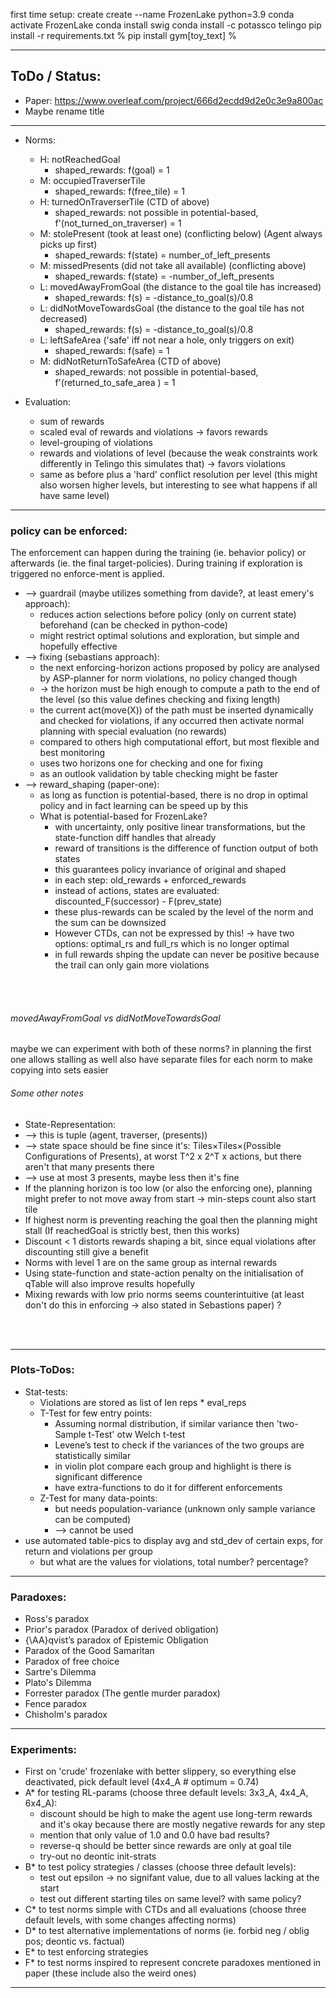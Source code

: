 first time setup:
create create --name FrozenLake python=3.9
conda activate FrozenLake
conda install swig
conda install -c potassco telingo
pip install -r requirements.txt
% pip install gym[toy_text] %

---------------

## ToDo / Status:
- Paper: https://www.overleaf.com/project/666d2ecdd9d2e0c3e9a800ac
- Maybe rename title

---------------

- Norms:
  - H: notReachedGoal
    - shaped_rewards: f(goal) = 1 
  - M: occupiedTraverserTile
    - shaped_rewards: f(free_tile) = 1
  - H: turnedOnTraverserTile (CTD of above)
    - shaped_rewards: not possible in potential-based, f'(not_turned_on_traverser) = 1
  - M: stolePresent (took at least one) (conflicting below) (Agent always picks up first)
    - shaped_rewards: f(state) = number_of_left_presents
  - M: missedPresents (did not take all available) (conflicting above)
    - shaped_rewards: f(state) = -number_of_left_presents
  - L: movedAwayFromGoal (the distance to the goal tile has increased)
    - shaped_rewards: f(s) = -distance_to_goal(s)/0.8
  - L: didNotMoveTowardsGoal (the distance to the goal tile has not decreased)
    - shaped_rewards: f(s) = -distance_to_goal(s)/0.8
  - L: leftSafeArea ('safe' iff not near a hole, only triggers on exit)
    - shaped_rewards: f(safe) = 1
  - M: didNotReturnToSafeArea (CTD of above)
    - shaped_rewards: not possible in potential-based, f'(returned_to_safe_area ) = 1


- Evaluation:
  - sum of rewards
  - scaled eval of rewards and violations -> favors rewards
  - level-grouping of violations
  - rewards and violations of level (because the weak constraints work differently in Telingo this simulates that) -> favors violations
  - same as before plus a 'hard' conflict resolution per level (this might also worsen higher levels, but interesting to see what happens if all have same level)

---------------

### policy can be enforced:
The enforcement can happen during the training (ie. behavior policy) or afterwards (ie. the final target-policies).
During training if exploration is triggered no enforce-ment is applied.

- --> guardrail (maybe utilizes something from davide?, at least emery's approach):
  - reduces action selections before policy (only on current state) beforehand (can be checked in python-code)
  - might restrict optimal solutions and exploration, but simple and hopefully effective
- --> fixing (sebastians approach):
  - the next enforcing-horizon actions proposed by policy are analysed by ASP-planner for norm violations, no policy changed though
  - -> the horizon must be high enough to compute a path to the end of the level (so this value defines checking and fixing length)
  - the current act(move(X)) of the path must be inserted dynamically and checked for violations, if any occurred then activate normal planning with special evaluation (no rewards)
  - compared to others high computational effort, but most flexible and best monitoring 
  - uses two horizons one for checking and one for fixing
  - as an outlook validation by table checking might be faster
- --> reward_shaping (paper-one):
  - as long as function is potential-based, there is no drop in optimal policy and in fact learning can be speed up by this
  - What is potential-based for FrozenLake?
    - with uncertainty, only positive linear transformations, but the state-function diff handles that already
    - reward of transitions is the difference of function output of both states
    - this guarantees policy invariance of original and shaped
    - in each step: old_rewards + enforced_rewards
    - instead of actions, states are evaluated: discounted_F(successor) - F(prev_state)
    - these plus-rewards can be scaled by the level of the norm and the sum can be downsized
    - However CTDs, can not be expressed by this! -> have two options: optimal_rs and full_rs which is no longer optimal
    - in full rewards shping the update can never be positive because the trail can only gain more violations

<br/>
<br/>

###### movedAwayFromGoal vs didNotMoveTowardsGoal
maybe we can experiment with both of these norms? in planning the first one allows stalling as well
also have separate files for each norm to make copying into sets easier


###### Some other notes
- State-Representation:
- --> this is tuple (agent, traverser, (presents))
- --> state space should be fine since it's: Tiles×Tiles×(Possible Configurations of Presents), at worst T^2 x 2^T x actions, but there aren't that many presents there
- --> use at most 3 presents, maybe less then it's fine
- If the planning horizon is too low (or also the enforcing one), planning might prefer to not move away from start -> min-steps count also start tile
- If highest norm is preventing reaching the goal then the planning might stall (If reachedGoal is strictly best, then this works)
- Discount < 1 distorts rewards shaping a bit, since equal violations after discounting still give a benefit
- Norms with level 1 are on the same group as internal rewards
- Using state-function and state-action penalty on the initialisation of qTable will also improve results hopefully
- Mixing rewards with low prio norms seems counterintuitive (at least don't do this in enforcing -> also stated in Sebastions paper) ?

<br/>
<br/>

---------------
### Plots-ToDos:
  - Stat-tests:
    - Violations are stored as list of len reps * eval_reps
    - T-Test for few entry points:
      - Assuming normal distribution, if similar variance then 'two-Sample t-Test' otw Welch t-test
      - Levene’s test to check if the variances of the two groups are statistically similar
      - in violin plot compare each group and highlight is there is significant difference
      - have extra-functions to do it for different enforcements
    - Z-Test for many data-points:
      - but needs population-variance (unknown only sample variance can be computed)
      - --> cannot be used
  - use automated table-pics to display avg and std_dev of certain exps, for return and violations per group
    - but what are the values for violations, total number? percentage?

---------------
### Paradoxes:
  - Ross's paradox
  - Prior's paradox (Paradox of derived obligation)
  - {\AA}qvist’s paradox of Epistemic Obligation
  - Paradox of the Good Samaritan
  - Paradox of free choice
  - Sartre's Dilemma
  - Plato's Dilemma
  - Forrester paradox (The gentle murder paradox)
  - Fence paradox
  - Chisholm's paradox

---------------
### Experiments:
  - First on 'crude' frozenlake with better slippery, so everything else deactivated, pick default level (4x4_A # optimum = 0.74)
  - A* for testing RL-params (choose three default levels: 3x3_A, 4x4_A, 6x4_A):
    - discount should be high to make the agent use long-term rewards and it's okay because there are mostly negative rewards for any step
    - mention that only value of 1.0 and 0.0 have bad results?
    - reverse-q should be better since rewards are only at goal tile
    - try-out no deontic init-strats
  - B* to test policy strategies / classes (choose three default levels):
    - test out epsilon -> no signifant value, due to all values lacking at the start
    - test out different starting tiles on same level? with same policy?
  - C* to test norms simple with CTDs and all evaluations (choose three default levels, with some changes affecting norms)
  - D* to test alternative implementations of norms (ie. forbid neg / oblig pos; deontic vs. factual)
  - E* to test enforcing strategies
  - F* to test norms inspired to represent concrete paradoxes mentioned in paper (these include also the weird ones)

---------------
  
